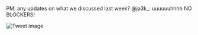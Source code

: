PM: any updates on what we discussed last week? @ja3k_: uuuuuuhhhh NO BLOCKERS!


![Tweet image](/asset/crosspoast/GVd5r82XEAA88Re.jpg)

